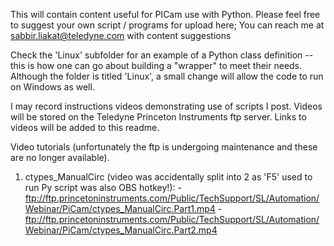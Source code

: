 This will contain content useful for PICam use with Python. Please feel free to suggest your own script / programs for upload here;
You can reach me at sabbir.liakat@teledyne.com with content suggestions

Check the 'Linux' subfolder for an example of a Python class definition -- this is how one can go about building a "wrapper" to meet their needs.
Although the folder is titled 'Linux', a small change will allow the code to run on Windows as well.

I may record instructions videos demonstrating use of scripts I post. Videos will be stored on the Teledyne Princeton Instruments ftp server.
Links to videos will be added to this readme.

Video tutorials (unfortunately the ftp is undergoing maintenance and these are no longer available).
1. ctypes_ManualCirc (video was accidentally split into 2 as 'F5' used to run Py script was also OBS hotkey!):
  -ftp://ftp.princetoninstruments.com/Public/TechSupport/SL/Automation/Webinar/PiCam/ctypes_ManualCirc.Part1.mp4
  -ftp://ftp.princetoninstruments.com/Public/TechSupport/SL/Automation/Webinar/PiCam/ctypes_ManualCirc.Part2.mp4
